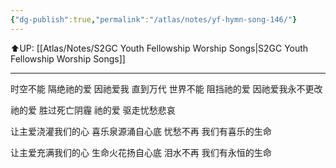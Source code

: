 ```yaml
---
{"dg-publish":true,"permalink":"/atlas/notes/yf-hymn-song-146/"}
---
```


⬆️UP: [[Atlas/Notes/S2GC Youth Fellowship Worship Songs\|S2GC Youth Fellowship Worship Songs]]

---

时空不能 隔绝祂的爱
因祂爱我 直到万代
世界不能 阻挡祂的爱
因祂爱我永不更改

祂的爱 胜过死亡阴霾
祂的爱 驱走忧愁悲哀

让主爱浇灌我们的心
喜乐泉源涌自心底
忧愁不再 我们有喜乐的生命

让主爱充满我们的心
生命火花扬自心底
泪水不再 我们有永恒的生命